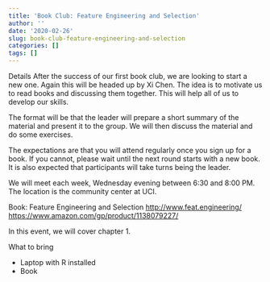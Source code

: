 ```yaml
---
title: 'Book Club: Feature Engineering and Selection'
author: ''
date: '2020-02-26'
slug: book-club-feature-engineering-and-selection
categories: []
tags: []
---
```



Details
After the success of our first book club, we are looking to start a new one. Again this will be headed up by Xi Chen. The idea is to motivate us to read books and discussing them together. This will help all of us to develop our skills.

The format will be that the leader will prepare a short summary of the material and present it to the group. We will then discuss the material and do some exercises.

The expectations are that you will attend regularly once you sign up for a book. If you cannot, please wait until the next round starts with a new book. It is also expected that participants will take turns being the leader.

We will meet each week, Wednesday evening between 6:30 and 8:00 PM. The location is the community center at UCI.

Book: Feature Engineering and Selection
http://www.feat.engineering/
https://www.amazon.com/gp/product/1138079227/

In this event, we will cover chapter 1.

What to bring
* Laptop with R installed
* Book